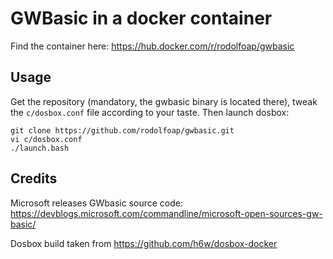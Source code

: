 # GWBasic in a docker container

Find the container here: https://hub.docker.com/r/rodolfoap/gwbasic

## Usage

Get the repository (mandatory, the gwbasic binary is located there), tweak the `c/dosbox.conf` file according to your taste. Then launch dosbox:

```
git clone https://github.com/rodolfoap/gwbasic.git
vi c/dosbox.conf
./launch.bash
```
## Credits

Microsoft releases GWbasic source code: https://devblogs.microsoft.com/commandline/microsoft-open-sources-gw-basic/

Dosbox build taken from https://github.com/h6w/dosbox-docker
